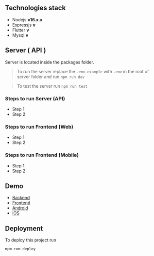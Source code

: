 ## Technologies stack
- Nodejs          **v16.x.x**
- Expressjs       **v**
- Flutter         **v**
- Mysql           **v**

## Server ( API )
Server is located inside the packages folder.

> To run the server replace the `.env.example` with `.env` in the root of server folder and run `npm run dev`

> To test the server run `npm run test`

### Steps to run Server (API)
- Step 1
- Step 2

### Steps to run Frontend (Web)
- Step 1
- Step 2

### Steps to run Frontend (Mobile)
- Step 1
- Step 2

## Demo
- [Backend](https://cvworld.ioss.dev/admin)
- [Frontend](https://cvworld.ioss.dev)
- [Android](https://cvworld.ioss.dev#androidBuild)
- [iOS](https://cvworld.ioss.dev#iosBuild)

## Deployment
To deploy this project run

``` npm run deploy ```